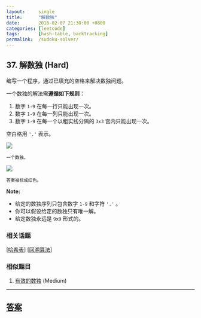 ```yaml
---
layout:     single
title:      "解数独"
date:       2016-02-07 21:30:00 +0800
categories: [leetcode]
tags:       [hash-table, backtracking]
permalink:  /sudoku-solver/
---
```


## 37. 解数独 (Hard)

<p>编写一个程序，通过已填充的空格来解决数独问题。</p>

<p>一个数独的解法需<strong>遵循如下规则</strong>：</p>

<ol>
	<li>数字&nbsp;<code>1-9</code>&nbsp;在每一行只能出现一次。</li>
	<li>数字&nbsp;<code>1-9</code>&nbsp;在每一列只能出现一次。</li>
	<li>数字&nbsp;<code>1-9</code>&nbsp;在每一个以粗实线分隔的&nbsp;<code>3x3</code>&nbsp;宫内只能出现一次。</li>
</ol>

<p>空白格用&nbsp;<code>&#39;.&#39;</code>&nbsp;表示。</p>

<p><img src="http://upload.wikimedia.org/wikipedia/commons/thumb/f/ff/Sudoku-by-L2G-20050714.svg/250px-Sudoku-by-L2G-20050714.svg.png"></p>

<p><small>一个数独。</small></p>

<p><img src="http://upload.wikimedia.org/wikipedia/commons/thumb/3/31/Sudoku-by-L2G-20050714_solution.svg/250px-Sudoku-by-L2G-20050714_solution.svg.png"></p>

<p><small>答案被标成红色。</small></p>

<p><strong>Note:</strong></p>

<ul>
	<li>给定的数独序列只包含数字&nbsp;<code>1-9</code>&nbsp;和字符&nbsp;<code>&#39;.&#39;</code>&nbsp;。</li>
	<li>你可以假设给定的数独只有唯一解。</li>
	<li>给定数独永远是&nbsp;<code>9x9</code>&nbsp;形式的。</li>
</ul>

### 相关话题
  [[哈希表](https://github.com/openset/leetcode/tree/master/tag/hash-table/README.md)]
  [[回溯算法](https://github.com/openset/leetcode/tree/master/tag/backtracking/README.md)]

### 相似题目
  1. [有效的数独](/valid-sudoku) (Medium)

---

## [答案](https://github.com/openset/leetcode/tree/master/problems/sudoku-solver)
